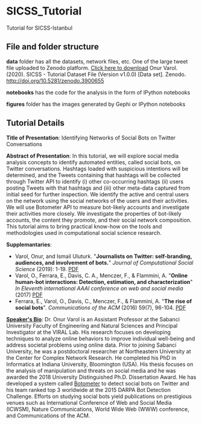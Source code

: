 # SICSS_Tutorial

Tutorial for SICSS-Istanbul 

## File and folder structure

__data__ folder has all the datasets, network files, etc. One of the large tweet file uploaded to Zenodo platform. [Click here to download](http://doi.org/10.5281/zenodo.3900655) Onur Varol. (2020). SICSS - Tutorial Dataset File (Version v1.0.0) [Data set]. Zenodo. http://doi.org/10.5281/zenodo.3900655

__notebooks__ has the code for the analysis in the form of IPython notebooks

__figures__ folder has the images generated by Gephi or IPython notebooks


## Tutorial Details

__Title of Presentation__: Identifying Networks of Social Bots on Twitter Conversations

__Abstract of Presentation__: In this tutorial, we will explore social media analysis concepts to identify automated entities, called social bots, on Twitter conversations. Hashtags loaded with suspicious intentions will be determined, and the Tweets containing that hashtags will be collected through Twitter API to identify (i) other co-occurring hashtags (ii) users posting Tweets with that hashtags and (iii) other meta-data captured from initial seed for further inspection. We identify the active and central users on the network using the social networks of the users and their activities. We will use Botometer API to measure bot-likely accounts and investigate their activities more closely. We investigate the properties of bot-likely accounts, the content they promote, and their social network composition. This tutorial aims to bring practical know-how on the tools and methodologies used in computational social science research.

__Supplemantaries__:

- Varol, Onur, and Ismail Uluturk. "__Journalists on Twitter: self-branding, audiences, and involvement of bots.__" *Journal of Computational Social Science* (2019): 1-19. [PDF](http://www.onurvarol.com/apps/publications/files/2019-journalism-bots.pdf)
- Varol, O., Ferrara, E., Davis, C. A., Menczer, F., & Flammini, A. "__Online human-bot interactions: Detection, estimation, and characterization__" *In Eleventh international AAAI conference on web and social media* (2017) [PDF](https://aaai.org/ocs/index.php/ICWSM/ICWSM17/paper/view/15587/14817)
- Ferrara, E., Varol, O., Davis, C., Menczer, F., & Flammini, A. "__The rise of social bots__". *Communications of the ACM* (2016) 59(7), 96-104. [PDF](https://arxiv.org/pdf/1407.5225.pdf)

[__Speaker's Bio__](http://www.onurvarol.com/bio.html): Dr. Onur Varol is an Assistant Professor at the Sabanci University Faculty of Engineering and Natural Sciences and Principal Investigator at the VIRAL Lab. His research focuses on developing techniques to analyze online behaviors to improve individual well-being and address societal problems using online data.
Prior to joining Sabanci University, he was a postdoctoral researcher at Northeastern University at the Center for Complex Network Research. He completed his PhD in Informatics at Indiana University, Bloomington (USA). His thesis focuses on the analysis of manipulation and threats on social media and he was awarded the 2018 University Distinguished Ph.D. Dissertation Award. He has developed a system called [Botometer](https://botometer.iuni.iu.edu/) to detect social bots on Twitter and his team ranked top 3 worldwide at the 2015 DARPA Bot Detection Challenge. Efforts on studying social bots yield publications on prestigious venues such as International Conference of Web and Social Media (ICWSM), Nature Communications, World Wide Web (WWW) conference, and Communications of the ACM.

